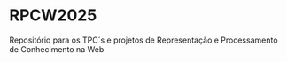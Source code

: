 # RPCW2025
Repositório para os TPC´s e projetos de Representação e Processamento de Conhecimento na Web
